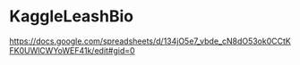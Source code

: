 # KaggleLeashBio

https://docs.google.com/spreadsheets/d/134jO5e7_vbde_cN8dO53ok0CCtKFK0UWlCWYoWEF41k/edit#gid=0
